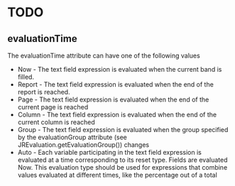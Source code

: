 # TODO


## evaluationTime

The evaluationTime attribute can have one of the following values   

- Now - The text field expression is evaluated when the current band is filled.
- Report - The text field expression is evaluated when the end of the report is reached.
- Page - The text field expression is evaluated when the end of the current page is reached
- Column - The text field expression is evaluated when the end of the current column is reached
- Group - The text field expression is evaluated when the group specified by the evaluationGroup
          attribute (see JREvaluation.getEvaluationGroup()) changes
- Auto - Each variable participating in the text field expression is evaluated at a time
        corresponding to its reset type. Fields are evaluated Now. This evaluation type should be
        used for expressions that combine values evaluated at different times, like the percentage
        out of a total
